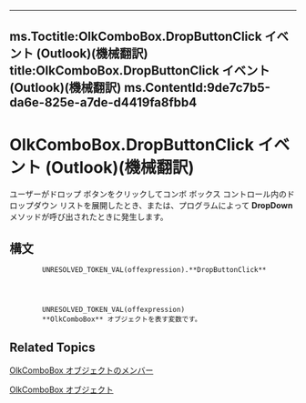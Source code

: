 

---
ms.Toctitle:OlkComboBox.DropButtonClick イベント (Outlook)(機械翻訳)
title:OlkComboBox.DropButtonClick イベント (Outlook)(機械翻訳)
ms.ContentId:9de7c7b5-da6e-825e-a7de-d4419fa8fbb4
---
# OlkComboBox.DropButtonClick イベント (Outlook)(機械翻訳)




ユーザーがドロップ ボタンをクリックしてコンボ ボックス コントロール内のドロップダウン リストを展開したとき、または、プログラムによって **DropDown** メソッドが呼び出されたときに発生します。

## 構文

            UNRESOLVED_TOKEN_VAL(offexpression).**DropButtonClick**




            UNRESOLVED_TOKEN_VAL(offexpression)
            **OlkComboBox** オブジェクトを表す変数です。



## Related Topics

[OlkComboBox オブジェクトのメンバー](618de9e2-f5b9-40d9-239e-95aeb9dce092.md)

[OlkComboBox オブジェクト](8d5e2f25-2962-af28-2523-b7b82473ea0a.md)




